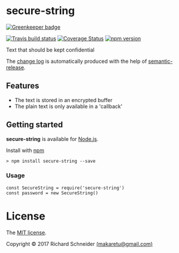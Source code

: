 # secure-string

[![Greenkeeper badge](https://badges.greenkeeper.io/richardschneider/secure-string.svg)](https://greenkeeper.io/)

[![Travis build status](https://travis-ci.org/richardschneider/secure-string.svg)](https://travis-ci.org/richardschneider/secure-string)
[![Coverage Status](https://coveralls.io/repos/github/richardschneider/secure-string/badge.svg?branch=master)](https://coveralls.io/github/richardschneider/secure-string?branch=master)
[![npm version](https://badge.fury.io/js/secure-string.svg)](https://badge.fury.io/js/secure-string) 

Text that should be kept confidential

The [change log](https://github.com/richardschneider/secure-string/releases) is automatically produced with
the help of [semantic-release](https://github.com/semantic-release/semantic-release).

## Features

- The text is stored in an encrypted buffer
- The plain text is only available in a 'callback'

## Getting started

**secure-string** is available for [Node.js](https://nodejs.org).

Install with [npm](http://blog.npmjs.org/post/85484771375/how-to-install-npm)

    > npm install secure-string --save

### Usage

    const SecureString = require('secure-string')
    const password = new SecureString()

# License
The [MIT license](./LICENSE).

Copyright © 2017 Richard Schneider [(makaretu@gmail.com)](mailto:makaretu@gmail.com?subject=secure-string)
